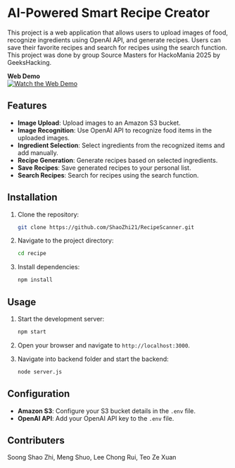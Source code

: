 # AI-Powered Smart Recipe Creator

This project is a web application that allows users to upload images of food, recognize ingredients using OpenAI API, and generate recipes. Users can save their favorite recipes and search for recipes using the search function. This project was done by group Source Masters for HackoMania 2025 by GeeksHacking.

**Web Demo**  
[![Watch the Web Demo](https://img.youtube.com/vi/3-vEGYFs9W8/0.jpg)](https://youtu.be/3-vEGYFs9W8)


## Features

- **Image Upload**: Upload images to an Amazon S3 bucket.
- **Image Recognition**: Use OpenAI API to recognize food items in the uploaded images.
- **Ingredient Selection**: Select ingredients from the recognized items and add manually.
- **Recipe Generation**: Generate recipes based on selected ingredients.
- **Save Recipes**: Save generated recipes to your personal list.
- **Search Recipes**: Search for recipes using the search function.

## Installation

1. Clone the repository:
    ```bash
    git clone https://github.com/ShaoZhi21/RecipeScanner.git
    ```
2. Navigate to the project directory:
    ```bash
    cd recipe
    ```
3. Install dependencies:
    ```bash
    npm install
    ```

## Usage

1. Start the development server:
    ```bash
    npm start
    ```
2. Open your browser and navigate to `http://localhost:3000`.

3. Navigate into backend folder and start the backend:
    ```bash
    node server.js
    ```

## Configuration

- **Amazon S3**: Configure your S3 bucket details in the `.env` file.
- **OpenAI API**: Add your OpenAI API key to the `.env` file.

## Contributers

Soong Shao Zhi, Meng Shuo, Lee Chong Rui, Teo Ze Xuan


